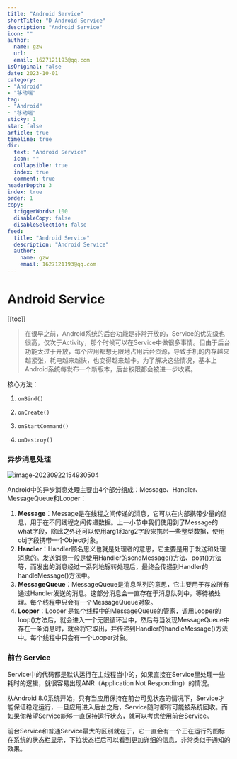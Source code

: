 ```yaml
---
title: "Android Service"
shortTitle: "D-Android Service"
description: "Android Service"
icon: ""
author: 
  name: gzw
  url: 
  email: 1627121193@qq.com
isOriginal: false
date: 2023-10-01
category: 
- "Android"
- "移动端"
tag:
- "Android"
- "移动端"
sticky: 1
star: false
article: true
timeline: true
dir:
  text: "Android Service"
  icon: ""
  collapsible: true
  index: true
  comment: true
headerDepth: 3
index: true
order: 1
copy:
  triggerWords: 100
  disableCopy: false
  disableSelection: false
feed:
  title: "Android Service"
  description: "Android Service"
  author:
    name: gzw
    email: 1627121193@qq.com
---
```






# Android Service

[[toc]]

> 在很早之前，Android系统的后台功能是非常开放的，Service的优先级也很高，仅次于Activity，那个时候可以在Service中做很多事情。但由于后台功能太过于开放，每个应用都想无限地占用后台资源，导致手机的内存越来越紧张，耗电越来越快，也变得越来越卡。为了解决这些情况，基本上Android系统每发布一个新版本，后台权限都会被进一步收紧。

核心方法：

1. `onBind()`

2. `onCreate()`

3. `onStartCommand()`

4. `onDestroy()`



### 异步消息处理

![image-20230922154930504](https://my-photos-1.oss-cn-hangzhou.aliyuncs.com/markdown//android/20231002/android%E5%BC%82%E6%AD%A5%E6%B6%88%E6%81%AF%E5%8E%9F%E7%90%86.png)

Android中的异步消息处理主要由4个部分组成：Message、Handler、MessageQueue和Looper：

1. **Message**：Message是在线程之间传递的消息，它可以在内部携带少量的信息，用于在不同线程之间传递数据。上一小节中我们使用到了Message的what字段，除此之外还可以使用arg1和arg2字段来携带一些整型数据，使用obj字段携带一个Object对象。
2. **Handler**：Handler顾名思义也就是处理者的意思，它主要是用于发送和处理消息的。发送消息一般是使用Handler的sendMessage()方法、post()方法等，而发出的消息经过一系列地辗转处理后，最终会传递到Handler的handleMessage()方法中。
3. **MessageQueue**：MessageQueue是消息队列的意思，它主要用于存放所有通过Handler发送的消息。这部分消息会一直存在于消息队列中，等待被处理。每个线程中只会有一个MessageQueue对象。
4. **Looper**：Looper 是每个线程中的MessageQueue的管家，调用Looper的loop()方法后，就会进入一个无限循环当中，然后每当发现MessageQueue中存在一条消息时，就会将它取出，并传递到Handler的handleMessage()方法中。每个线程中只会有一个Looper对象。



### 前台 Service

Service中的代码都是默认运行在主线程当中的，如果直接在Service里处理一些耗时的逻辑，就很容易出现ANR（Application Not Responding）的情况。

从Android 8.0系统开始，只有当应用保持在前台可见状态的情况下，Service才能保证稳定运行，一旦应用进入后台之后，Service随时都有可能被系统回收。而如果你希望Service能够一直保持运行状态，就可以考虑使用前台Service。

前台Service和普通Service最大的区别就在于，它一直会有一个正在运行的图标在系统的状态栏显示，下拉状态栏后可以看到更加详细的信息，非常类似于通知的效果。